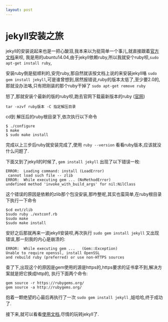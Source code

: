 ```yaml
---
layout: post
---
```


# jekyll安装之旅

jekyll的安装说起来也是一把心酸泪,我本来以为挺简单一个事儿,就直接跟着[官方文档](http://jekyllcn.com/docs/installation/)来呗, 我是用的ubuntu14.04,由于jekyll依赖ruby,所以我就安个ruby呗,`sudo apt-get install ruby`,

安装ruby倒是挺顺利的,安完ruby,那自然就该按文档上说的来安装jekyll咯 `sudo gem install jekyll`,可是谁曾想到,居然报错说,ruby的版本太低了,至少要2.0的, 那就没办法咯,只有把刚装的那个ruby干掉了 `sudo apt-get remove ruby`

怒了,那就安装个最新的版的ruby呗,跑去官网下载最新版本的ruby ([官网](http://www.ruby-lang.org/en/))

    tar -xzvf ruby版本 -C 指定解压目录

cd到 解压后的ruby根目录下,依次执行以下命令

    $ ./configure
    $ make
    $ sudo make install

完成以上三步后ruby就安装完成了,使用 `ruby --version` 看看ruby版本,应该就没什么问题了.

下面又到了jekyll的时候了, `gem install jekyll` 出现了以下错误一枚:

    ERROR:  Loading command: install (LoadError)
	 cannot load such file -- zlib
    ERROR:  While executing gem ... (NoMethodError)
    undefined method 'invoke_with_build_args' for nil:NilClass

这个错误的原因是依赖的zlib那个包没安装,那咋整呢,其实也蛮简单,在ruby根目录下执行一下命令

    $cd ext/zlib
    $sudo ruby ./extconf.rb
    $sudo make
    $sudo make install

安好之后那就再来一波jekyll安装呗,再次执行 `sudo gem install jekyll` 又出现错误,那一刻我的内心是崩溃的:

    ERROR:  While executing gem ...   (Gem::Exception)
    Unable to require openssl, install OpenSSL
    and rebuild ruby (preferred) or use non-HTTPS sources

查了下,出现这个的原因是gem使用的源是https的,https要求的证书拿不到,解决方案就是把它换成http的, 执行下面两个命令:

    gem source -r https://rubygems.org/
    gem source -a http://rubygems.org/

抱着一颗绝望的心最后再执行了一次 `sudo gem install jekyll` ,娃哈哈,终于成功了.

接下来,就可以看看[使用文档](http://jekyllcn.com/docs/quickstart/),尽情的玩转jekyll了.
